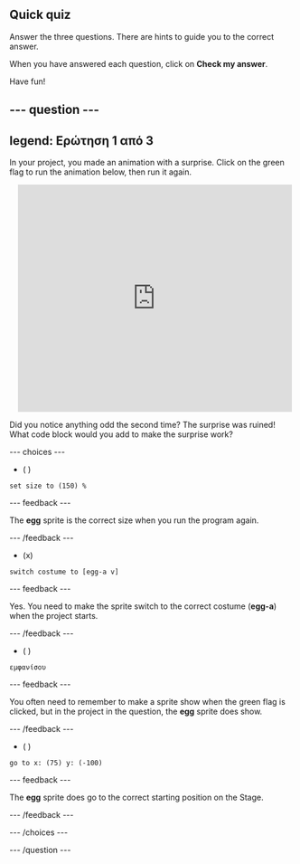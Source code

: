 ## Quick quiz

Answer the three questions. There are hints to guide you to the correct answer.

When you have answered each question, click on **Check my answer**.

Have fun!

--- question ---
---
legend: Ερώτηση 1 από 3
---

In your project, you made an animation with a surprise. Click on the green flag to run the animation below, then run it again.

<div class="scratch-preview" style="margin-left: 15px;">
  <iframe allowtransparency="true" width="485" height="402" src="https://scratch.mit.edu/projects/embed/499932713/?autostart=false" frameborder="0"></iframe>
</div>

Did you notice anything odd the second time? The surprise was ruined! What code block would you add to make the surprise work?

--- choices ---

- ( )
```blocks3
set size to (150) %
```

  --- feedback ---

 The **egg** sprite is the correct size when you run the program again.

  --- /feedback ---

- (x)
```blocks3
switch costume to [egg-a v]
```

  --- feedback ---

 Yes. You need to make the sprite switch to the correct costume (**egg-a**) when the project starts.

  --- /feedback ---

- ( )
```blocks3
εμφανίσου
```

  --- feedback ---

 You often need to remember to make a sprite show when the green flag is clicked, but in the project in the question, the **egg** sprite does show.

  --- /feedback ---

- ( )
```blocks3
go to x: (75) y: (-100)
```

  --- feedback ---

 The **egg** sprite does go to the correct starting position on the Stage.

  --- /feedback ---

--- /choices ---

--- /question ---
